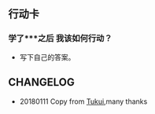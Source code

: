 ## 行动卡

### 学了***之后 我该如何行动？

* 写下自己的答案。

## CHANGELOG
- 20180111 Copy from [Tukui](https://github.com/Mina-yy/read.tukui.com/tree/master/cardsTemplate),many thanks
